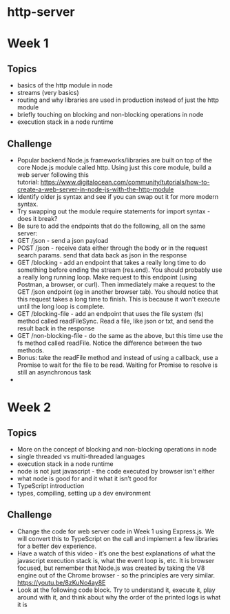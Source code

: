 # http-server
# Week 1
## Topics
- basics of the http module in node
- streams (very basics)
- routing and why libraries are used in production instead of just the http module
- briefly touching on blocking and non-blocking operations in node
- execution stack in a node runtime
## Challenge
- Popular backend Node.js frameworks/libraries are built on top of the core Node.js module called http.  Using just this core module, build a web server following this tutorial: https://www.digitalocean.com/community/tutorials/how-to-create-a-web-server-in-node-js-with-the-http-module
- Identify older js syntax and see if you can swap out it for more modern syntax. 
- Try swapping out the module require statements for import syntax - does it break?
- Be sure to add the endpoints that do the following, all on the same server:
- GET /json - send a json payload
- POST /json - receive data either through the body or in the request search params. send that data back as json in the response
- GET /blocking - add an endpoint that takes a really long time to do something before ending the stream (res.end). You should probably use a really long running loop. Make request to this endpoint (using Postman, a browser, or curl). Then immediately make a request to the GET /json endpoint (eg in another browser tab). You should notice that this request takes a long time to finish. This is because it won't execute until the long loop is complete.
- GET /blocking-file - add an endpoint that uses the file system (fs) method called readFileSync. Read a file, like json or txt, and send the result back in the response
- GET /non-blocking-file - do the same as the above, but this time use the fs method called readFile. Notice the difference between the two methods. 
- Bonus: take the readFile method and instead of using a callback, use a Promise to wait for the file to be read. Waiting for Promise to resolve is still an asynchronous task
- 
# Week 2
## Topics
- More on the concept of blocking and non-blocking operations in node
- single threaded vs multi-threaded languages
- execution stack in a node runtime
- node is not just javascript - the code executed by browser isn't either
- what node is good for and it what it isn’t good for
- TypeScript introduction
- types, compiling, setting up a dev environment
## Challenge
- Change the code for web server code in Week 1 using Express.js. We will convert this to TypeScript on the call and implement a few libraries for a better dev experience.
- Have a watch of this video - it’s one the best explanations of what the javascript execution stack is, what the event loop is, etc. It is browser focused, but remember that Node.js was created by taking the V8 engine out of the Chrome browser - so the principles are very similar. https://youtu.be/8zKuNo4ay8E
- Look at the following code block. Try to understand it, execute it, play around with it, and think about why the order of the printed logs is what it is
